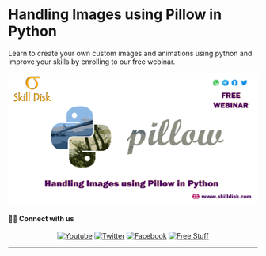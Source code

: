 # Handling Images using Pillow in Python
Learn to create your own custom images and animations using python and improve your skills by enrolling to our free webinar.

![Pillow](./static/pillow.png)

#### 🙋‍♂️ Connect with us

<!-- Badges template - https://github.com/badges/shields -->
<p align="center">
  <a href="https://www.youtube.com/channel/UC41IWICHdLr7uCeeOCPFnpQ?sub_confirmation=1"><img alt="Youtube" title="Youtube" src="https://img.shields.io/badge/-YouTube-red?style=for-the-badge&logo=youtube&logoColor=white"/></a>
  <a href="https://twitter.com/skilldisk"><img alt="Twitter" title="Twitter" src="https://img.shields.io/badge/-Twitter-1DA1F2?style=for-the-badge&logo=twitter&logoColor=white"/></a>
  <a href="https://www.facebook.com/skilldisk"><img alt="Facebook" title="Skill Disk Facebook Page" src="https://img.shields.io/badge/-facebook-3835D3?style=for-the-badge&logo=facebook&logoColor=white"/></a>
  <a href="https://www.instagram.com/skill_disk/"><img alt="Free Stuff" title="Free gifts for you" src="https://img.shields.io/badge/-Instagram-dd2a7b?style=for-the-badge&logo=instagram&logoColor=white"/></a>

----